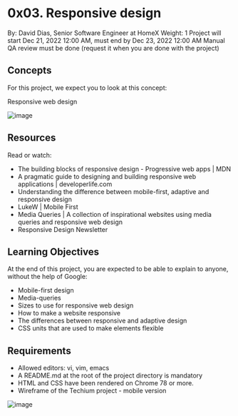 # 0x03. Responsive design
 By: David Dias, Senior Software Engineer at HomeX
 Weight: 1
 Project will start Dec 21, 2022 12:00 AM, must end by Dec 23, 2022 12:00 AM
 Manual QA review must be done (request it when you are done with the project)
## Concepts
For this project, we expect you to look at this concept:

Responsive web design

![image](https://user-images.githubusercontent.com/98775997/209246400-db1555df-214c-4b72-ad9d-34b892562dc0.png)

## Resources
Read or watch:

* The building blocks of responsive design - Progressive web apps | MDN
* A pragmatic guide to designing and building responsive web applications | developerlife.com
* Understanding the difference between mobile-first, adaptive and responsive design
* LukeW | Mobile First
* Media Queries | A collection of inspirational websites using media queries and responsive web design
* Responsive Design Newsletter

## Learning Objectives
At the end of this project, you are expected to be able to explain to anyone, without the help of Google:

* Mobile-first design
* Media-queries
* Sizes to use for responsive web design
* How to make a website responsive
* The differences between responsive and adaptive design
* CSS units that are used to make elements flexible

## Requirements
* Allowed editors: vi, vim, emacs
* A README.md at the root of the project directory is mandatory
* HTML and CSS have been rendered on Chrome 78 or more.
* Wireframe of the Techium project - mobile version

![image](https://user-images.githubusercontent.com/98775997/209246453-6f2f3fe4-8522-4d06-aaff-9bec0952bf20.png)

